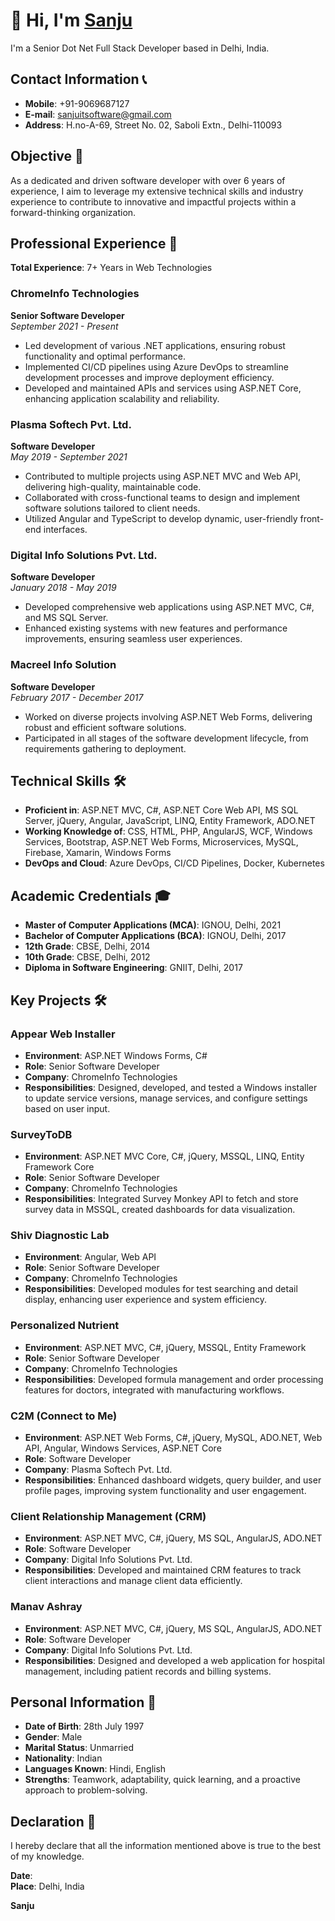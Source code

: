 # 👋 Hi, I'm [Sanju](https://github.com/sanjuitsoftware/Sanju-Profile)

I'm a Senior Dot Net Full Stack Developer based in Delhi, India.

## Contact Information 📞
- **Mobile**: +91-9069687127
- **E-mail**: [sanjuitsoftware@gmail.com](mailto:sanjuitsoftware@gmail.com)
- **Address**: H.no-A-69, Street No. 02, Saboli Extn., Delhi-110093

## Objective 🎯
As a dedicated and driven software developer with over 6 years of experience, I aim to leverage my extensive technical skills and industry experience to contribute to innovative and impactful projects within a forward-thinking organization.

## Professional Experience 💼
**Total Experience**: 7+ Years in Web Technologies

### ChromeInfo Technologies
**Senior Software Developer**  
*September 2021 - Present*
- Led development of various .NET applications, ensuring robust functionality and optimal performance.
- Implemented CI/CD pipelines using Azure DevOps to streamline development processes and improve deployment efficiency.
- Developed and maintained APIs and services using ASP.NET Core, enhancing application scalability and reliability.

### Plasma Softech Pvt. Ltd.
**Software Developer**  
*May 2019 - September 2021*
- Contributed to multiple projects using ASP.NET MVC and Web API, delivering high-quality, maintainable code.
- Collaborated with cross-functional teams to design and implement software solutions tailored to client needs.
- Utilized Angular and TypeScript to develop dynamic, user-friendly front-end interfaces.

### Digital Info Solutions Pvt. Ltd.
**Software Developer**  
*January 2018 - May 2019*
- Developed comprehensive web applications using ASP.NET MVC, C#, and MS SQL Server.
- Enhanced existing systems with new features and performance improvements, ensuring seamless user experiences.

### Macreel Info Solution
**Software Developer**  
*February 2017 - December 2017*
- Worked on diverse projects involving ASP.NET Web Forms, delivering robust and efficient software solutions.
- Participated in all stages of the software development lifecycle, from requirements gathering to deployment.

## Technical Skills 🛠️
- **Proficient in**: ASP.NET MVC, C#, ASP.NET Core Web API, MS SQL Server, jQuery, Angular, JavaScript, LINQ, Entity Framework, ADO.NET
- **Working Knowledge of**: CSS, HTML, PHP, AngularJS, WCF, Windows Services, Bootstrap, ASP.NET Web Forms, Microservices, MySQL, Firebase, Xamarin, Windows Forms
- **DevOps and Cloud**: Azure DevOps, CI/CD Pipelines, Docker, Kubernetes

## Academic Credentials 🎓
- **Master of Computer Applications (MCA)**: IGNOU, Delhi, 2021
- **Bachelor of Computer Applications (BCA)**: IGNOU, Delhi, 2017
- **12th Grade**: CBSE, Delhi, 2014
- **10th Grade**: CBSE, Delhi, 2012
- **Diploma in Software Engineering**: GNIIT, Delhi, 2017

## Key Projects 🛠️

### Appear Web Installer
- **Environment**: ASP.NET Windows Forms, C#
- **Role**: Senior Software Developer
- **Company**: ChromeInfo Technologies
- **Responsibilities**: Designed, developed, and tested a Windows installer to update service versions, manage services, and configure settings based on user input.

### SurveyToDB
- **Environment**: ASP.NET MVC Core, C#, jQuery, MSSQL, LINQ, Entity Framework Core
- **Role**: Senior Software Developer
- **Company**: ChromeInfo Technologies
- **Responsibilities**: Integrated Survey Monkey API to fetch and store survey data in MSSQL, created dashboards for data visualization.

### Shiv Diagnostic Lab
- **Environment**: Angular, Web API
- **Role**: Senior Software Developer
- **Company**: ChromeInfo Technologies
- **Responsibilities**: Developed modules for test searching and detail display, enhancing user experience and system efficiency.

### Personalized Nutrient
- **Environment**: ASP.NET MVC, C#, jQuery, MSSQL, Entity Framework
- **Role**: Senior Software Developer
- **Company**: ChromeInfo Technologies
- **Responsibilities**: Developed formula management and order processing features for doctors, integrated with manufacturing workflows.

### C2M (Connect to Me)
- **Environment**: ASP.NET Web Forms, C#, jQuery, MySQL, ADO.NET, Web API, Angular, Windows Services, ASP.NET Core
- **Role**: Software Developer
- **Company**: Plasma Softech Pvt. Ltd.
- **Responsibilities**: Enhanced dashboard widgets, query builder, and user profile pages, improving system functionality and user engagement.

### Client Relationship Management (CRM)
- **Environment**: ASP.NET MVC, C#, jQuery, MS SQL, AngularJS, ADO.NET
- **Role**: Software Developer
- **Company**: Digital Info Solutions Pvt. Ltd.
- **Responsibilities**: Developed and maintained CRM features to track client interactions and manage client data efficiently.

### Manav Ashray
- **Environment**: ASP.NET MVC, C#, jQuery, MS SQL, AngularJS, ADO.NET
- **Role**: Software Developer
- **Company**: Digital Info Solutions Pvt. Ltd.
- **Responsibilities**: Designed and developed a web application for hospital management, including patient records and billing systems.

## Personal Information 📝
- **Date of Birth**: 28th July 1997
- **Gender**: Male
- **Marital Status**: Unmarried
- **Nationality**: Indian
- **Languages Known**: Hindi, English
- **Strengths**: Teamwork, adaptability, quick learning, and a proactive approach to problem-solving.

## Declaration 📜
I hereby declare that all the information mentioned above is true to the best of my knowledge.

**Date**:  
**Place**: Delhi, India

**Sanju**
